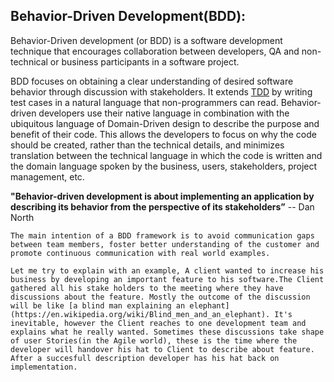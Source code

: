 ## Behavior-Driven Development(BDD):

   Behavior-Driven development (or BDD) is a software development technique that encourages collaboration between developers, QA and non-technical or business participants in a software project.

   BDD focuses on obtaining a clear understanding of desired software behavior through discussion with stakeholders. It extends [TDD](/tdd-introduction/) by writing test cases in a natural language that non-programmers can read. Behavior-driven developers use their native language in combination with the ubiquitous language of Domain-Driven design to describe the purpose and benefit of their code. This allows the developers to focus on why the code should be created, rather than the technical details, and minimizes translation between the technical language in which the code is written and the domain language spoken by the business, users, stakeholders, project management, etc.

   **"Behavior-driven development is about implementing an application by describing its behavior from the perspective of its stakeholders”** -- Dan North
   
    The main intention of a BDD framework is to avoid communication gaps between team members, foster better understanding of the customer and promote continuous communication with real world examples.
    
    Let me try to explain with an example, A client wanted to increase his business by developing an important feature to his software.The Client gathered all his stake holders to the meeting where they have discussions about the feature. Mostly the outcome of the discussion will be like [a blind man explaining an elephant](https://en.wikipedia.org/wiki/Blind_men_and_an_elephant). It's inevitable, however the Client reaches to one development team and explains what he really wanted. Sometimes these discussions take shape of user Stories(in the Agile world), these is the time where the developer will handover his hat to Client to describe about feature. After a succesfull description developer has his hat back on implementation. 
    
